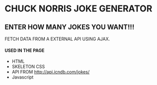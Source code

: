 # CHUCK NORRIS JOKE GENERATOR

## ENTER HOW MANY JOKES YOU WANT!!!

FETCH DATA FROM A EXTERNAL API USING AJAX.

#### USED IN THE PAGE

- HTML
- SKELETON CSS
- API FROM http://api.icndb.com/jokes/
- Javascript
